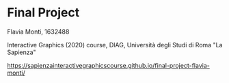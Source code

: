 # Final Project
Flavia Monti, 1632488

Interactive Graphics (2020) course, DIAG, Università degli Studi di Roma "La Sapienza"

https://sapienzainteractivegraphicscourse.github.io/final-project-flavia-monti/
